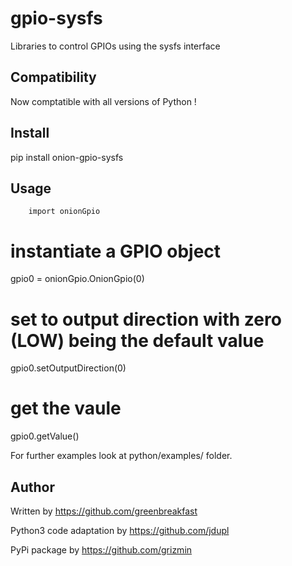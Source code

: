 # gpio-sysfs
Libraries to control GPIOs using the sysfs interface

## Compatibility

Now comptatible with all versions of Python !

## Install

pip install onion-gpio-sysfs

## Usage

        import onionGpio

# instantiate a GPIO object
gpio0 = onionGpio.OnionGpio(0)
# set to output direction with zero (LOW) being the default value
gpio0.setOutputDirection(0)
# get the vaule
gpio0.getValue()

For further examples look at python/examples/ folder.

## Author
Written by https://github.com/greenbreakfast

Python3 code adaptation by https://github.com/jdupl

PyPi package by https://github.com/grizmin
